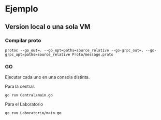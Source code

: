 # Ejemplo

## Version local o una sola VM

### Compilar proto
    protoc --go_out=. --go_opt=paths=source_relative --go-grpc_out=. --go-grpc_opt=paths=source_relative Proto/message.proto

### GO

Ejecutar cada uno en una consola distinta.

Para la central.
    
    go run Central/main.go

Para el Laboratorio

    go run Laboratorio/main.go
